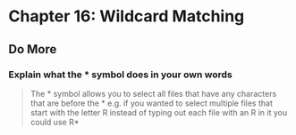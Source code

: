 
# Chapter 16: Wildcard Matching

## Do More

### Explain what the * symbol does in your own words

> The * symbol allows you to select all files that have any characters that are before the * e.g. if you wanted to select multiple files that start with the letter R instead of typing out each file with an R in it you could use R*